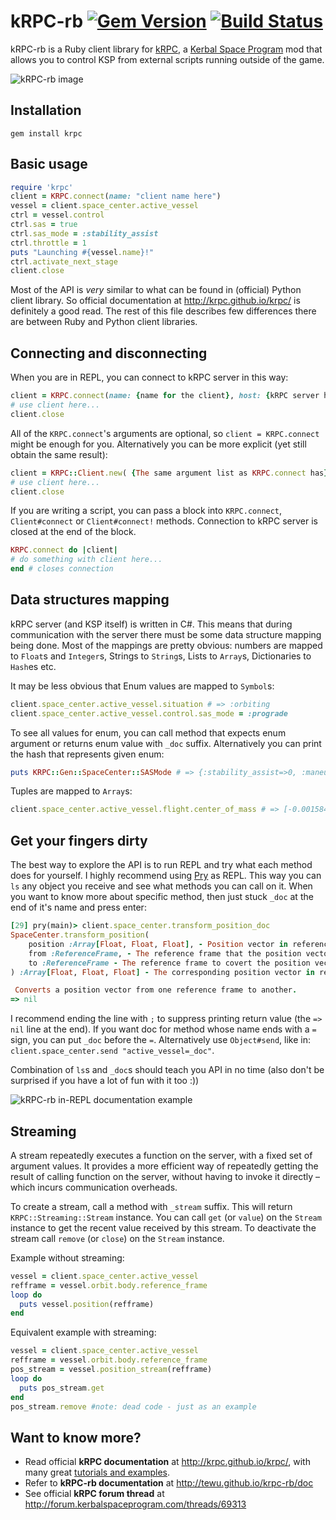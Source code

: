 kRPC-rb [![Gem Version](https://badge.fury.io/rb/krpc.svg)](http://badge.fury.io/rb/krpc) [![Build Status](https://travis-ci.org/TeWu/krpc-rb.svg?branch=master)](https://travis-ci.org/TeWu/krpc-rb)
=======

kRPC-rb is a Ruby client library for [kRPC](http://forum.kerbalspaceprogram.com/threads/69313), a [Kerbal Space Program](https://kerbalspaceprogram.com/) mod that allows you to control KSP from external scripts running outside of the game.

![kRPC-rb image](http://drive.google.com/uc?export=view&id=0B2PFP23spNJwXzFCbmR0eDF5TVE "This is kRPC-rb!")

Installation
-------

    gem install krpc

Basic usage
-------

```ruby
require 'krpc'
client = KRPC.connect(name: "client name here")
vessel = client.space_center.active_vessel
ctrl = vessel.control
ctrl.sas = true
ctrl.sas_mode = :stability_assist
ctrl.throttle = 1
puts "Launching #{vessel.name}!"
ctrl.activate_next_stage
client.close
```

Most of the API is *very* similar to what can be found in (official) Python client library.
So official documentation at http://krpc.github.io/krpc/ is definitely a good read.
The rest of this file describes few differences there are between Ruby and Python client libraries.

Connecting and disconnecting
-------
When you are in REPL, you can connect to kRPC server in this way:

```ruby
client = KRPC.connect(name: {name for the client}, host: {kRPC server host}, rpc_port: {kRPC server rpc port}, stream_port: {kRPC server stream port})
# use client here...
client.close
```

All of the `KRPC.connect`'s arguments are optional, so `client = KRPC.connect` might be enough for you.
Alternatively you can be more explicit (yet still obtain the same result):

```ruby
client = KRPC::Client.new( {The same argument list as KRPC.connect has} ).connect!
# use client here...
client.close
```

If you are writing a script, you can pass a block into `KRPC.connect`, `Client#connect` or `Client#connect!` methods. Connection to kRPC server is closed at the end of the block.

```ruby
KRPC.connect do |client|
# do something with client here...
end # closes connection
```

Data structures mapping
-------
kRPC server (and KSP itself) is written in C#. This means that during communication with the server there must be some data structure mapping being done. Most of the mappings are pretty obvious: numbers are mapped to `Float`s and `Integer`s, Strings to `String`s, Lists to `Array`s, Dictionaries to `Hash`es etc.

It may be less obvious that Enum values are mapped to `Symbol`s:

```ruby
client.space_center.active_vessel.situation # => :orbiting
client.space_center.active_vessel.control.sas_mode = :prograde
```

To see all values for enum, you can call method that expects enum argument or returns enum value with `_doc` suffix.
Alternatively you can print the hash that represents given enum:

```ruby
puts KRPC::Gen::SpaceCenter::SASMode # => {:stability_assist=>0, :maneuver=>1, :prograde=>2, :retrograde=>3, :normal=>4, :anti_normal=>5, :radial=>6, :anti_radial=>7, :target=>8, :anti_target=>9}
```

Tuples are mapped to `Array`s:

```ruby
client.space_center.active_vessel.flight.center_of_mass # => [-0.0015846538639403215, 0.0005474663704413168, 0.000849766220449432]
```

Get your fingers dirty
-------
The best way to explore the API is to run REPL and try what each method does for yourself.
I highly recommend using [Pry](https://github.com/pry/pry) as REPL. This way you can `ls` any object you receive and see what methods you can call on it. When you want to know more about specific method, then just stuck `_doc` at the end of it's name and press enter:

```ruby
[29] pry(main)> client.space_center.transform_position_doc
SpaceCenter.transform_position(
	position :Array[Float, Float, Float], - Position vector in reference frame from.
	from :ReferenceFrame, - The reference frame that the position vector is in.
	to :ReferenceFrame - The reference frame to covert the position vector to.
) :Array[Float, Float, Float] - The corresponding position vector in reference frame to.

 Converts a position vector from one reference frame to another. 
=> nil
```

I recommend ending the line with `;` to suppress printing return value (the `=> nil` line at the end).
If you want doc for method whose name ends with a `=` sign, you can put `_doc` before the `=`. Alternatively use `Object#send`, like in: `client.space_center.send "active_vessel=_doc"`.

Combination of `ls`s and `_doc`s should teach you API in no time (also don't be surprised if you have a lot of fun with it too :))

![kRPC-rb in-REPL documentation example](http://drive.google.com/uc?export=view&id=0B2PFP23spNJwRWNIN3c2SWlpd0E "kRPC-rb in-REPL documentation example")

Streaming
-------
A stream repeatedly executes a function on the server, with a fixed set of argument values. It provides a more efficient way of repeatedly getting the result of calling function on the server, without having to invoke it directly – which incurs communication overheads.

To create a stream, call a method with `_stream` suffix. This will return `KRPC::Streaming::Stream` instance. You can call `get` (or `value`) on the `Stream` instance to get the recent value received by this stream. To deactivate the stream call `remove` (or `close`) on the `Stream` instance.

Example without streaming:
```ruby
vessel = client.space_center.active_vessel
refframe = vessel.orbit.body.reference_frame
loop do
  puts vessel.position(refframe)
end
```
Equivalent example with streaming:
```ruby
vessel = client.space_center.active_vessel
refframe = vessel.orbit.body.reference_frame
pos_stream = vessel.position_stream(refframe)
loop do
  puts pos_stream.get
end
pos_stream.remove #note: dead code - just as an example
```

Want to know more?
-------
* Read official **kRPC documentation** at http://krpc.github.io/krpc/, with many great [tutorials and examples](http://krpc.github.io/krpc/tutorials.html).
* Refer to **kRPC-rb documentation** at http://tewu.github.io/krpc-rb/doc
* See official **kRPC forum thread** at http://forum.kerbalspaceprogram.com/threads/69313

